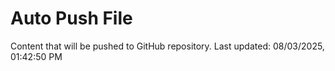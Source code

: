 # Auto Push File

Content that will be pushed to GitHub repository.
Last updated: 08/03/2025, 01:42:50 PM